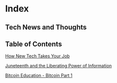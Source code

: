 # Index

## Tech News and Thoughts

## Table of Contents

[How New Tech Takes Your Job](./FORTRAN.md)

[Juneteenth and the Liberating Power of Information](./Juneteenth24.md)

[Bitcoin Education - Bitcoin Part 1](./BitcoinEducation.md)

<!-- 
[CSU - Computer Science Universe](./CSU.md)
How the world can benefit from a more integrated and base understanding of logic/computational thinking
 Building a Computer Science Universe-ity @ CodeCrew -- Render, BITCON, BTC?
    Teaching CS
        What is CS
        Relating CS to IRL
        How to Study CS
        Applied CS - Software Engineering
    Curriculum Development
        Communication
        Resources
        Culture
    Open Source
        Dev Tools
        C-Suite Apps
        Bitcoin
    Growing a Business/Team
        Leadership & Collaboration
        Forward Thinking

[Bitcoin](./Bitcoin.md) 
 Bitcoin = Computer Science + Economics + Philosophy
  NOT about profit in USD. 
  New Economic System to engage in
  Pitfalls of Fiat / USD Banking System
  Fixes available in BTC
  How to Engage
  Study Bitcoin

[Bitcoin For Memphis](./BitcoinMemphis.md)
![alt text](image.png)
Bitcoin in the Memphis Treasury
Public Wallet for Donations
High performing asset since 2009
Public Plan for funds - programs, roads, schools, future improvements, reno projects, future minded
    - blueprint for public departments to be transparent, self-sufficient, forward thinking
Savings Plan
Yearly/4-yearly profit taking plans
Renewable energy sources going towards mining
profit sharing with community - council? public vote? directed funding

Accept Global Donations - Better Plan and Little Marketing => More Funding

-->
[]()